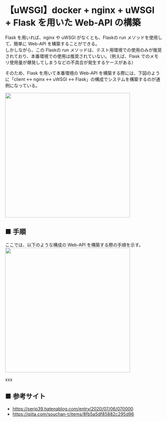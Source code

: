 # 【uWSGI】docker + nginx + uWSGI + Flask を用いた Web-API の構築
Flask を用いれば、nginx や uWSGI がなくとも、Flaskの run メソッドを使用して、簡単に Web-API を構築することができる。<br>
しかしながら、この Flaskの run メソッドは、テスト用環境での使用のみが推奨されており、本番環境での使用は推奨されていない。（例えば、Flask でのメモリ使用量が爆発してしまうなどの不具合が発生するケースがある）

そのため、Flask を用いて本番環境の Web-API を構築する際には、下図のように「client ↔ nginx ↔ uWSGI ↔ Flask」の構成でシステムを構築するのが通例になっている。<br>

<img src="https://user-images.githubusercontent.com/25688193/113583847-1b5ee800-9665-11eb-9a73-3b47c60942ce.png" width="400"><br>

## ■ 手順
ここでは、以下のような構成の Web-API を構築する際の手順を示す。<br>
<img src="https://user-images.githubusercontent.com/25688193/113584380-cb345580-9665-11eb-8647-b77ceee06663.png" width="400"><br>

xxx


## ■ 参考サイト
- https://serip39.hatenablog.com/entry/2020/07/06/070000
- https://qiita.com/souchan-t/items/8fb5a5df85882c295d96
